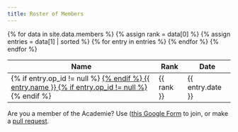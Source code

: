 ```yaml
---
title: Roster of Members
---
```


<table class="pure-table pure-table-bordered sortable" width="100%">
<thead>
<tr>
   <th> Name </th>
   <th> Rank </th>
   <th> Date </th>
</tr>
</thead>
<tbody>
{% for data in site.data.members %}
{% assign rank = data[0] %}
{% assign entries = data[1] | sorted %}
{% for entry in entries %}
<tr>
	<td>
    		{% if entry.op_id != null %}
       			<a href="http://op.atlantia.sca.org/op_ind.php?atlantian_id={{entry.op_id}}">
    		{% endif %}
		{{ entry.name }}
    		{% if entry.op_id != null %}
       			</a>
    		{% endif %}
	</td>
	<td> {{ rank }} </td>
	<td> {{ entry.date }} </td>
</tr>
{% endfor %}
{% endfor %}
</tbody>
</table>

Are you a member of the Academie?  Use ([this Google Form](https://forms.gle/Ti43EFchB72UCxuC8) to join, or make a [pull request](https://github.com/academie-de-espee/academie-de-espee.github.io/pulls).

<script src="/js/sorttable.js"></script>
